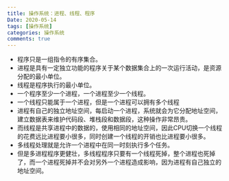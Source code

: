 ```yaml
---
title: 操作系统：进程、线程、程序
Date: 2020-05-14
tags: [操作系统]
categories: 操作系统
comments: true
---
```


- 程序只是一组指令的有序集合。
- 进程是具有一定独立功能的程序关于某个数据集合上的一次运行活动，是资源分配的最小单位。
- 线程是程序执行的最小单位。
- 一个程序至少一个进程，一个进程至少一个线程。
- 一个线程只能属于一个进程，但是一个进程可以拥有多个线程
- 进程有自己的独立地址空间，每启动一个进程，系统就会为它分配地址空间，建立数据表来维护代码段、堆栈段和数据段，这种操作非常昂贵。
- 而线程是共享进程中的数据的，使用相同的地址空间，因此CPU切换一个线程的花费远比进程要小很多，同时创建一个线程的开销也比进程要小很多。
- 多线程处理就是允许一个进程中在同一时刻执行多个任务。
- 但是多进程程序更健壮，多线程程序只要有一个线程死掉，整个进程也死掉了，而一个进程死掉并不会对另外一个进程造成影响，因为进程有自己独立的地址空间。